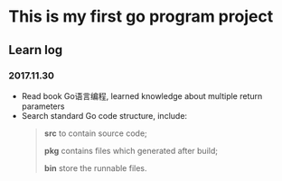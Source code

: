 # This is my first go program project

## Learn log

### 2017.11.30
- Read book Go语言编程, learned knowledge about multiple return parameters
- Search standard Go code structure, include:
  > **src** to contain source code; 
  >
  > **pkg** contains files which generated after build; 
  >
  > **bin** store the runnable files.
